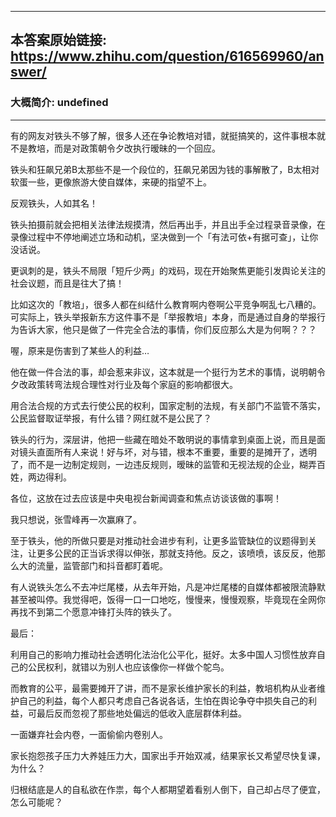 ----------------------------------------
## 本答案原始链接: https://www.zhihu.com/question/616569960/answer/
### 大概简介: undefined
----------------------------------------
有的网友对铁头不够了解，很多人还在争论教培对错，就挺搞笑的，这件事根本就不是教培，而是对政策朝令夕改执行暧昧的一个回应。

铁头和狂飙兄弟B太那些不是一个段位的，狂飙兄弟因为钱的事解散了，B太相对软蛋一些，更像旅游大使自媒体，来硬的指望不上。

反观铁头，人如其名！

铁头拍摄前就会把相关法律法规摸清，然后再出手，并且出手全过程录音录像，在录像过程中不停地阐述立场和动机，坚决做到一个「有法可依+有据可查」，让你没话说。

更讽刺的是，铁头不局限「短斤少两」的戏码，现在开始聚焦更能引发舆论关注的社会议题，而且是往大了搞！

比如这次的「教培」，很多人都在纠结什么教育啊内卷啊公平竞争啊乱七八糟的。可实际上，铁头举报新东方这件事不是「举报教培」本身，而是通过自身的举报行为告诉大家，他只是做了一件完全合法的事情，你们反应那么大是为何啊？？？

喔，原来是伤害到了某些人的利益…

他在做一件合法的事，却会惹来非议，这本就是一个挺行为艺术的事情，说明朝令夕改政策转弯法规合理性对行业及每个家庭的影响都很大。


用合法合规的方式去行使公民的权利，国家定制的法规，有关部门不监管不落实，公民监督取证举报，有什么错？网红就不是公民了？

铁头的行为，深层讲，他把一些藏在暗处不敢明说的事情拿到桌面上说，而且是面对镜头直面所有人来说！好与坏，对与错，根本不重要，重要的是摊开了，透明了，而不是一边制定规则，一边违反规则，暧昧的监管和无视法规的企业，糊弄百姓，两边得利。


各位，这放在过去应该是中央电视台新闻调查和焦点访谈该做的事啊！

我只想说，张雪峰再一次赢麻了。

至于铁头，他的所做只要是对推动社会进步有利，让更多监管缺位的议题得到关注，让更多公民的正当诉求得以伸张，那就支持他。反之，该喷喷，该反反，他那么大的流量，监管部门和抖音都盯着呢。

有人说铁头怎么不去冲烂尾楼，从去年开始，凡是冲烂尾楼的自媒体都被限流静默甚至被叫停。我觉得吧，饭得一口一口地吃，慢慢来，慢慢观察，毕竟现在全网你再找不到第二个愿意冲锋打头阵的铁头了。


最后：

利用自己的影响力推动社会透明化法治化公平化，挺好。太多中国人习惯性放弃自己的公民权利，就错以为别人也应该像你一样做个鸵鸟。

而教育的公平，最需要摊开了讲，而不是家长维护家长的利益，教培机构从业者维护自己的利益，每个人都只考虑自己各说各话，生怕在舆论争夺中损失自己的利益，可最后反而忽视了那些地处偏远的低收入底层群体利益。

一面嫌弃社会内卷，一面偷偷内卷别人。

家长抱怨孩子压力大养娃压力大，国家出手开始双减，结果家长又希望尽快复课，为什么？

归根结底是人的自私欲在作祟，每个人都期望着看别人倒下，自己却占尽了便宜，怎么可能呢？